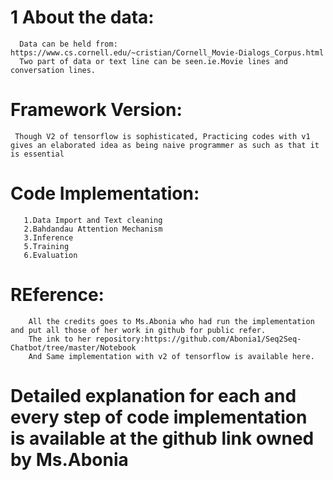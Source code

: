 # 1 About the data:
      Data can be held from: https://www.cs.cornell.edu/~cristian/Cornell_Movie-Dialogs_Corpus.html
      Two part of data or text line can be seen.ie.Movie lines and conversation lines.
     

# Framework Version:
     Though V2 of tensorflow is sophisticated, Practicing codes with v1 gives an elaborated idea as being naive programmer as such as that it is essential
     
# Code Implementation:
       1.Data Import and Text cleaning
       2.Bahdandau Attention Mechanism
       3.Inference 
       5.Training 
       6.Evaluation
       
# REference:
        All the credits goes to Ms.Abonia who had run the implementation and put all those of her work in github for public refer.
        The ink to her repository:https://github.com/Abonia1/Seq2Seq-Chatbot/tree/master/Notebook
        And Same implementation with v2 of tensorflow is available here.

# Detailed explanation for each and every step of code implementation is available at the github link owned by Ms.Abonia
       
